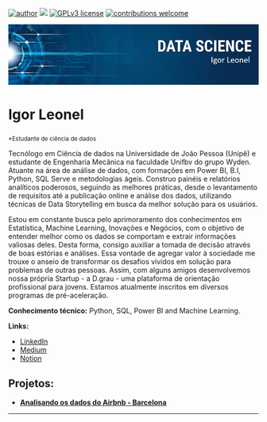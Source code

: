 [![author](https://img.shields.io/badge/author-IgorLeonel-red.svg)](https://www.linkedin.com/in/carlosfab) [![](https://img.shields.io/badge/python-3.7+-blue.svg)](https://www.python.org/downloads/release/python-365/) [![GPLv3 license](https://img.shields.io/badge/License-GPLv3-blue.svg)](http://perso.crans.org/besson/LICENSE.html) [![contributions welcome](https://img.shields.io/badge/contributions-welcome-brightgreen.svg?style=flat)](https://github.com/carlosfab/data_science/issues)

<p align="center">
  <img src="banner.png" >
</p>

# Igor Leonel
<sub>*Estudante de ciência de dados</sub>

Tecnólogo em Ciência de dados na Universidade de João Pessoa (Unipê) e estudante de Engenharia Mecânica na faculdade Unifbv do grupo Wyden. Atuante na área de análise de dados, com formações em Power BI, B.I, Python, SQL Serve e metodologias ágeis. Construo painéis e relatórios analíticos poderosos, seguindo as melhores práticas, desde o levantamento de requisitos até a publicação online e análise dos dados, utilizando técnicas de Data Storytelling em busca da melhor solução para os usuários. 

Estou em constante busca pelo aprimoramento dos conhecimentos em Estatística, Machine Learning, Inovações e Negócios, com o objetivo de entender melhor como os dados se comportam e extrair informações valiosas deles. Desta forma, consigo auxiliar a tomada de decisão através de boas estórias e análises. Essa vontade de agregar valor à sociedade me trouxe o anseio de transformar os desafios vividos em solução para problemas de outras pessoas. Assim, com alguns amigos desenvolvemos nossa própria Startup - a D.grau - uma plataforma de orientação profissional para jovens. Estamos atualmente inscritos em diversos programas de pré-aceleração.

**Conhecimento técnico:** Python, SQL, Power BI and Machine Learning.

**Links:**
* [LinkedIn](https://www.linkedin.com/in/igorleonel/)
* [Medium](https://medium.com/@igorleonelborba)
* [Notion](https://quickest-egg-336.notion.site/Igor-Leonel-56584b6cca804e35a9fc9b75bc5a8ec6)

## Projetos:


* **[Analisando os dados do Airbnb - Barcelona](https://github.com/igorleonel/DataScience/blob/main/Analisando_os_Dados_do_Airbnb.ipynb)**


---




